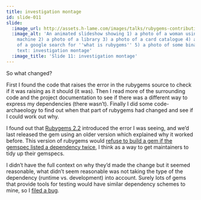 ```yaml
---
title: investigation montage
id: slide-011
slide:
  :image_url: http://assets.h-lame.com/images/talks/rubygems-contribution/slides/011.gif
  :image_alt: 'An animated slideshow showing 1) a photo of a woman using a microfiche
    machine 2) a photo of a library 3) a photo of a card catalogue 4) a animation
    of a google search for ''what is rubygems'' 5) a photo of some binary code  -
    text: investigation montage'
  :image_title: 'Slide 11: investigation montage'
---
```

So what changed?

First I found the code that raises the error in the rubygems source to check if it was raising as it should (it was).  Then I read more of the surrounding code and the project documentation to see if there was a different way to express my dependencies (there wasnʼt).  Finally I did some code-archaeology to find out when that part of rubygems had changed and see if I could work out why.

I found out that [Rubygems 2.2](http://blog.rubygems.org/2013/12/26/2.2.0-released.html) introduced the error I was seeing, and weʼd last released the gem using an older version which explained why it worked before.  This version of rubygems would [refuse to build a gem if the gemspec listed a dependency twice](https://github.com/rubygems/rubygems/commit/03dbac93a3396a80db258d9bc63500333c25bd2f), I think as a way to get maintainers to tidy up their gemspecs.

I didn’t have the full context on why they’d made the change but it seemed reasonable, what didn’t seem reasonable was not taking the type of the dependency (runtime vs. development) into account.  Surely lots of gems that provide tools for testing would have similar dependency schemes to mine, so I [filed a bug](https://github.com/rubygems/rubygems/pull/1032).
